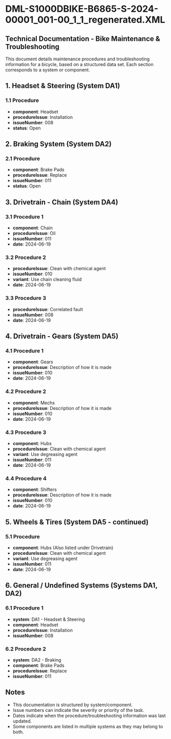 # DML-S1000DBIKE-B6865-S-2024-00001_001-00_1_1_regenerated.XML

## Technical Documentation - Bike Maintenance & Troubleshooting

This document details maintenance procedures and troubleshooting information for a bicycle, based on a structured data set.  Each section corresponds to a system or component.

## 1. Headset & Steering (System DA1)

### 1.1 Procedure

*   **component**: Headset
*   **procedureIssue**: Installation
*   **issueNumber**: 008
*   **status**: Open

## 2. Braking System (System DA2)

### 2.1 Procedure

*   **component**: Brake Pads
*   **procedureIssue**: Replace
*   **issueNumber**: 011
*   **status**: Open

## 3. Drivetrain - Chain (System DA4)

### 3.1 Procedure 1

*   **component**: Chain
*   **procedureIssue**: Oil
*   **issueNumber**: 011
*   **date**: 2024-06-19

### 3.2 Procedure 2

*   **procedureIssue**: Clean with chemical agent
*   **issueNumber**: 010
*   **variant**: Use chain cleaning fluid
*   **date**: 2024-06-19

### 3.3 Procedure 3

*   **procedureIssue**: Correlated fault
*   **issueNumber**: 008
*   **date**: 2024-06-19

## 4. Drivetrain - Gears (System DA5)

### 4.1 Procedure 1

*   **component**: Gears
*   **procedureIssue**: Description of how it is made
*   **issueNumber**: 010
*   **date**: 2024-06-19

### 4.2 Procedure 2

*   **component**: Mechs
*   **procedureIssue**: Description of how it is made
*   **issueNumber**: 010
*   **date**: 2024-06-19

### 4.3 Procedure 3

*   **component**: Hubs
*   **procedureIssue**: Clean with chemical agent
*   **variant**: Use degreasing agent
*   **issueNumber**: 011
*   **date**: 2024-06-19

### 4.4 Procedure 4

*   **component**: Shifters
*   **procedureIssue**: Description of how it is made
*   **issueNumber**: 010
*   **date**: 2024-06-19

## 5. Wheels & Tires (System DA5 - continued)

### 5.1 Procedure

*   **component**: Hubs (Also listed under Drivetrain)
*   **procedureIssue**: Clean with chemical agent
*   **variant**: Use degreasing agent
*   **issueNumber**: 011
*   **date**: 2024-06-19

## 6. General / Undefined Systems (Systems DA1, DA2)

### 6.1 Procedure 1

*   **system**: DA1 - Headset & Steering
*   **component**: Headset
*   **procedureIssue**: Installation
*   **issueNumber**: 008

### 6.2 Procedure 2

*   **system**: DA2 - Braking
*   **component**: Brake Pads
*   **procedureIssue**: Replace
*   **issueNumber**: 011

## Notes

*   This documentation is structured by system/component.
*   Issue numbers can indicate the severity or priority of the task.
*   Dates indicate when the procedure/troubleshooting information was last updated.
*   Some components are listed in multiple systems as they may belong to both.